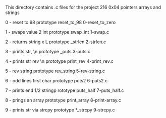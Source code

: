 This directory contains .c files for the project 216 0x04 pointers arrays and strings

0 - reset to 98			   prototype reset_to_98  	0-reset_to_zero

1 - swaps value 2 int	  	   prototype swap_int		1-swap.c

2 - returns string x L 	 	   prototype _strlen		2-strlen.c

3 - prints str, \n   	 	   prototype _puts		3-puts.c

4 - prints str rev \n	 	   prototype print_rev		4-print_rev.c

5 - rev string 	   	 	   prototype rev_string		5-rev-string.c

6 - odd lines first char 	   prototype puts2		6-puts2.c

7 - prints end 1/2 stringp	   rototype puts_half		7-puts_half.c

8 - prings an array		   prototype print_array	8-print-array.c

9 - prints str via strcpy	   prototype *_strcpy		9-strcpy.c


